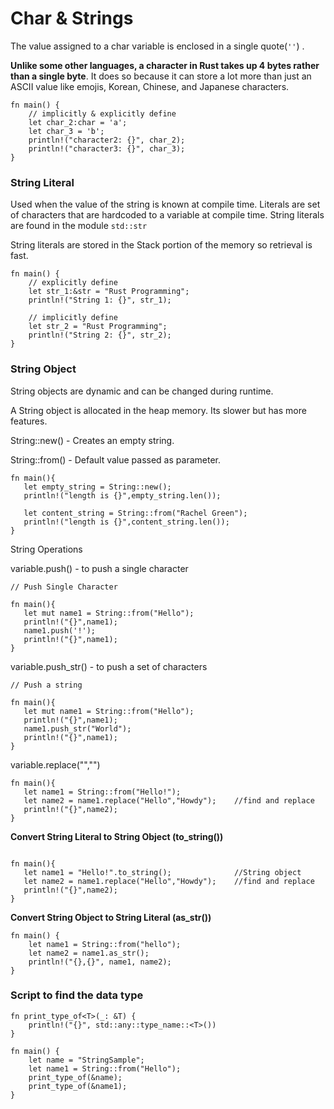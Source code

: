 # Char & Strings

The value assigned to a char variable is enclosed in a single quote(`''`) .

**Unlike some other languages, a character in Rust takes up 4 bytes rather than a single byte**. It does so because it can store a lot more than just an ASCII value like emojis, Korean, Chinese, and Japanese characters.

```
fn main() { 
    // implicitly & explicitly define
    let char_2:char = 'a';
    let char_3 = 'b';
    println!("character2: {}", char_2);
    println!("character3: {}", char_3);
}
```

### **String Literal**

Used when the value of the string is known at compile time. Literals are set of characters that are hardcoded to a variable at compile time. String literals are found in the module `std::str`

String literals are stored in the Stack portion of the memory so retrieval is fast.

```
fn main() {
    // explicitly define 
    let str_1:&str = "Rust Programming";
    println!("String 1: {}", str_1);
 
    // implicitly define
    let str_2 = "Rust Programming";
    println!("String 2: {}", str_2);
}

```

### String Object

String objects are dynamic and can be changed during runtime.

A String object is allocated in the heap memory. Its slower but has more features.

String::new() - Creates an empty string.

String::from() - Default value passed as parameter.

```
fn main(){
   let empty_string = String::new();
   println!("length is {}",empty_string.len());

   let content_string = String::from("Rachel Green");
   println!("length is {}",content_string.len());
}
```

String Operations

variable.push() - to push a single character

```
// Push Single Character

fn main(){
   let mut name1 = String::from("Hello");
   println!("{}",name1);
   name1.push('!');
   println!("{}",name1);
}
```

variable.push\_str() - to push a set of characters

```
// Push a string

fn main(){
   let mut name1 = String::from("Hello");
   println!("{}",name1);
   name1.push_str("World");
   println!("{}",name1);
}
```

variable.replace("","")

```
fn main(){
   let name1 = String::from("Hello!");
   let name2 = name1.replace("Hello","Howdy");    //find and replace
   println!("{}",name2);
}
```

**Convert String Literal to String Object (to\_string())**

```

fn main(){
   let name1 = "Hello!".to_string();              //String object
   let name2 = name1.replace("Hello","Howdy");    //find and replace
   println!("{}",name2);
}
```

**Convert String Object to String Literal (as\_str())**

```
fn main() {
    let name1 = String::from("hello");
    let name2 = name1.as_str();
    println!("{},{}", name1, name2);
}
```

### Script to find the data type

```
fn print_type_of<T>(_: &T) {
    println!("{}", std::any::type_name::<T>())
}

fn main() {
    let name = "StringSample";
    let name1 = String::from("Hello");
    print_type_of(&name);
    print_type_of(&name1);
}    
```

